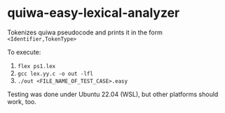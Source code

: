 # quiwa-easy-lexical-analyzer
Tokenizes quiwa pseudocode and prints it in the form `<Identifier,TokenType>`

To execute:
1. `flex ps1.lex`
2. `gcc lex.yy.c -o out -lfl`
3. `./out <FILE_NAME_OF_TEST_CASE>.easy`

Testing was done under Ubuntu 22.04 (WSL), but other platforms should work, too.